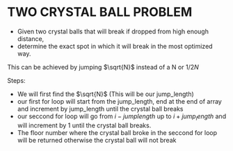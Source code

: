 # TWO CRYSTAL BALL PROBLEM

- Given two crystal balls that will break if dropped from high enough distance,
- determine the exact spot in which it will break in the most optimized way.

This can be achieved by jumping $\sqrt{N}$ instead of a N or $1/2{N}$

Steps:
- We will first find the $\sqrt{N}$ (This will be our jump_length)
- our first for loop will start from the jump_length, end at the end of array and increment by jump_length until the crystal ball breaks
- our seccond for loop will go from $i - jumplength$ up to $i + jump_length$ and will increment by 1 until the crystal ball breaks.
- The floor number where the crystal ball broke in the seccond for loop will be returned otherwise the crystal ball will not break